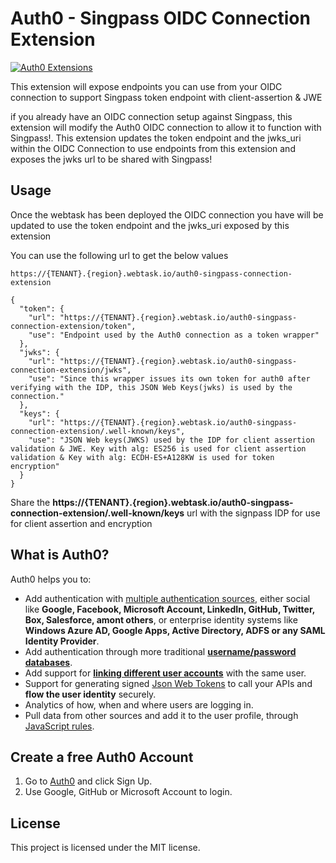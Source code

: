 # Auth0 - Singpass OIDC Connection Extension

[![Auth0 Extensions](http://cdn.auth0.com/extensions/assets/badge.svg)]()

This extension will expose endpoints you can use from your OIDC connection to support Singpass token endpoint with client-assertion & JWE

if you already have an OIDC connection setup against Singpass, this extension will modify the Auth0 OIDC connection to allow it to function with Singpass!. This extension updates the token endpoint and the jwks_uri within the OIDC Connection to use endpoints from this extension and exposes the jwks url to be shared with Singpass!


## Usage

Once the webtask has been deployed the OIDC connection you have will be updated to use the  token endpoint and the jwks_uri exposed by this extension

You can use the following url to get the below values

```
https://{TENANT}.{region}.webtask.io/auth0-singpass-connection-extension
```
```
{
  "token": {
    "url": "https://{TENANT}.{region}.webtask.io/auth0-singpass-connection-extension/token",
    "use": "Endpoint used by the Auth0 connection as a token wrapper"
  },
  "jwks": {
    "url": "https://{TENANT}.{region}.webtask.io/auth0-singpass-connection-extension/jwks",
    "use": "Since this wrapper issues its own token for auth0 after verifying with the IDP, this JSON Web Keys(jwks) is used by the connection."
  },
  "keys": {
    "url": "https://{TENANT}.{region}.webtask.io/auth0-singpass-connection-extension/.well-known/keys",
    "use": "JSON Web keys(JWKS) used by the IDP for client assertion validation & JWE. Key with alg: ES256 is used for client assertion validation & Key with alg: ECDH-ES+A128KW is used for token encryption"
  }
}
```

Share the **https://{TENANT}.{region}.webtask.io/auth0-singpass-connection-extension/.well-known/keys** url with the signpass IDP for use for client assertion and encryption


## What is Auth0?

Auth0 helps you to:

* Add authentication with [multiple authentication sources](https://docs.auth0.com/identityproviders), either social like **Google, Facebook, Microsoft Account, LinkedIn, GitHub, Twitter, Box, Salesforce, amont others**, or enterprise identity systems like **Windows Azure AD, Google Apps, Active Directory, ADFS or any SAML Identity Provider**.
* Add authentication through more traditional **[username/password databases](https://docs.auth0.com/mysql-connection-tutorial)**.
* Add support for **[linking different user accounts](https://docs.auth0.com/link-accounts)** with the same user.
* Support for generating signed [Json Web Tokens](https://docs.auth0.com/jwt) to call your APIs and **flow the user identity** securely.
* Analytics of how, when and where users are logging in.
* Pull data from other sources and add it to the user profile, through [JavaScript rules](https://docs.auth0.com/rules).

## Create a free Auth0 Account

1. Go to [Auth0](https://auth0.com) and click Sign Up.
2. Use Google, GitHub or Microsoft Account to login.

## License

This project is licensed under the MIT license.
